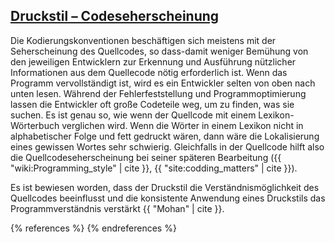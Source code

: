 ## [Druckstil – Codeseherscheinung](#typographic_style)

Die Kodierungskonventionen beschäftigen sich meistens mit der Seherscheinung
des Quellcodes, so dass-damit weniger Bemühung von den jeweiligen Entwicklern
zur Erkennung und Ausführung nützlicher Informationen aus dem Quellecode nötig
erforderlich ist. Wenn das Programm vervollständigt ist, wird es ein Entwickler
selten von oben nach unten lesen. Während der Fehlerfeststellung und
Programmoptimierung  lassen die Entwickler oft große Codeteile weg, um zu 
finden, was sie suchen. Es ist genau so, wie wenn der Quellcode mit einem 
Lexikon-Wörterbuch verglichen wird. Wenn die Wörter in einem Lexikon nicht in
alphabetischer Folge und fett gedruckt wären, dann wäre die Lokalisierung eines
gewissen Wortes  sehr schwierig. Gleichfalls  in der Quellcode hilft also die
Quellcodeseherscheinung bei seiner späteren Bearbeitung
({{ "wiki:Programming_style" | cite }}, {{ "site:codding_matters" | cite }}).

Es ist bewiesen worden, dass der Druckstil die Verständnismöglichkeit des
Quellcodes beeinflusst und die konsistente Anwendung eines Druckstils das
Programmverständnis verstärkt {{ "Mohan" | cite }}.

{% references %} {% endreferences %}


